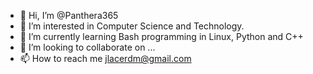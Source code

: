 - 👋 Hi, I’m @Panthera365
- 👀 I’m interested in Computer Science and Technology. 
- 🌱 I’m currently learning Bash programming in Linux, Python and C++
- 💞️ I’m looking to collaborate on ...
- 📫 How to reach me jlacerdm@gmail.com

<!---
Panthera365/Panthera365 is a ✨ special ✨ repository because its `README.md` (this file) appears on your GitHub profile.
You can click the Preview link to take a look at your changes.
--->
